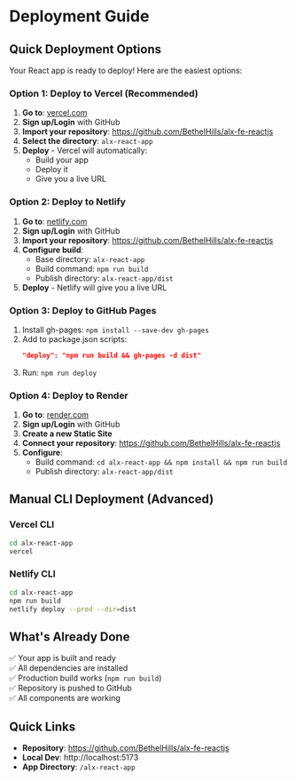 # Deployment Guide

## Quick Deployment Options

Your React app is ready to deploy! Here are the easiest options:

### Option 1: Deploy to Vercel (Recommended)

1. **Go to**: [vercel.com](https://vercel.com)
2. **Sign up/Login** with GitHub
3. **Import your repository**: https://github.com/BethelHills/alx-fe-reactjs
4. **Select the directory**: `alx-react-app`
5. **Deploy** - Vercel will automatically:
   - Build your app
   - Deploy it
   - Give you a live URL

### Option 2: Deploy to Netlify

1. **Go to**: [netlify.com](https://netlify.com)
2. **Sign up/Login** with GitHub
3. **Import your repository**: https://github.com/BethelHills/alx-fe-reactjs
4. **Configure build**:
   - Base directory: `alx-react-app`
   - Build command: `npm run build`
   - Publish directory: `alx-react-app/dist`
5. **Deploy** - Netlify will give you a live URL

### Option 3: Deploy to GitHub Pages

1. Install gh-pages: `npm install --save-dev gh-pages`
2. Add to package.json scripts:
   ```json
   "deploy": "npm run build && gh-pages -d dist"
   ```
3. Run: `npm run deploy`

### Option 4: Deploy to Render

1. **Go to**: [render.com](https://render.com)
2. **Sign up/Login** with GitHub
3. **Create a new Static Site**
4. **Connect your repository**: https://github.com/BethelHills/alx-fe-reactjs
5. **Configure**:
   - Build command: `cd alx-react-app && npm install && npm run build`
   - Publish directory: `alx-react-app/dist`

## Manual CLI Deployment (Advanced)

### Vercel CLI

```bash
cd alx-react-app
vercel
```

### Netlify CLI

```bash
cd alx-react-app
npm run build
netlify deploy --prod --dir=dist
```

## What's Already Done

✅ Your app is built and ready  
✅ All dependencies are installed  
✅ Production build works (`npm run build`)  
✅ Repository is pushed to GitHub  
✅ All components are working

## Quick Links

- **Repository**: https://github.com/BethelHills/alx-fe-reactjs
- **Local Dev**: http://localhost:5173
- **App Directory**: `/alx-react-app`

